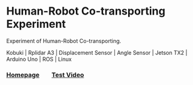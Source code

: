 # Human-Robot Co-transporting Experiment
Experiment of Human-Robot Co-transporting.

Kobuki | Rplidar A3 | Displacement Sensor | Angle Sensor | Jetson TX2 | Arduino Uno | ROS | Linux

### [Homepage](https://orcid.org/0000-0002-3604-4895)  &ensp;&ensp;&ensp; [Test Video]([https://youtu.be/uHWoCwFvxF8](https://youtu.be/leHdcFGFH50))
